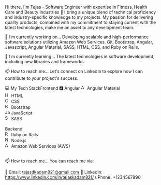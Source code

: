 Hi there, I'm Tejas - Software Engineer with expertise in Fitness, Health Care and Beauty industries 👋
I bring a unique blend of technical proficiency and industry-specific knowledge to my projects. My passion for delivering quality products, combined with my commitment to staying current with the latest technologies, make me an asset to any development team.

🔭 I’m currently working on...
Developing scalable and high-performance software solutions utilizing Amazon Web Services, Git, Bootstrap, Angular, Javascript, Angular Material, SASS, HTML, CSS, and Ruby on Rails.

🌱 I’m currently learning...
The latest technologies in software development, including new libraries and frameworks.

📫 How to reach me...
Let's connect on LinkedIn to explore how I can contribute to your project's success.

💻 My Tech StackFrontend
🅰️ Angular
<img src="https://material.angular.io/assets/img/favicons/favicon-32x32.png" width="16px" height="16px" alt="Angular Material Icon"> Angular Material
</br>
<img src="https://www.w3.org/html/logo/downloads/HTML5_Logo_32.png" width="16px" height="16px" alt="HTML Icon"> HTML
</br>
<img src="https://cdn.worldvectorlogo.com/logos/css3.svg" width="16px" height="16px" alt="CSS Icon"> CSS
</br>
<img src="https://cdn.worldvectorlogo.com/logos/bootstrap-4.svg" width="16px" height="16px" alt="Bootstrap Icon"> Bootstrap
</br>
<img src="https://cdn.worldvectorlogo.com/logos/javascript-1.svg" width="16px" height="16px" alt="JavaScript Icon"> JavaScript
</br>
<img src="https://cdn.worldvectorlogo.com/logos/sass-1.svg" width="16px" height="16px" alt="SASS Icon"> SASS
</br></br>
Backend
</br><img src="https://cdn.worldvectorlogo.com/logos/ruby.svg" width="16px" height="16px" alt="Ruby on Rails Icon"> Ruby on Rails
</br><img src="https://cdn.worldvectorlogo.com/logos/nodejs-icon.svg" width="16px" height="16px" alt="Node.js Icon"> Node.js
</br><img src="https://cdn.worldvectorlogo.com/logos/aws-2.svg" width="16px" height="16px" alt="AWS Icon"> Amazon Web Services (AWS)
</br></br>

📫 How to reach me...
You can reach me via:

📧 Email: tejasdkadam821@gmail.com
🔗 LinkedIn: https://www.linkedin.com/in/tejaskadam821/
📞 Phone: +1234567890

<!---
tejas821/tejas821 is a ✨ special ✨ repository because its `README.md` (this file) appears on your GitHub profile.
You can click the Preview link to take a look at your changes.
--->
